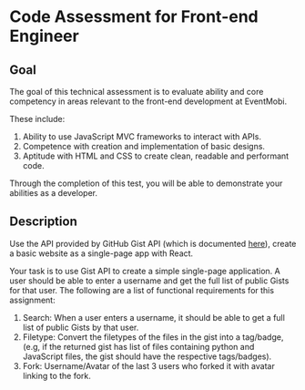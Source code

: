 # Code Assessment for Front-end Engineer

## Goal

The goal of this technical assessment is to evaluate ability and core competency in areas relevant to the front-end development at EventMobi.

These include:

1. Ability to use JavaScript MVC frameworks to interact with APIs.
2. Competence with creation and implementation of basic designs.
3. Aptitude with HTML and CSS to create clean, readable and performant code.

Through the completion of this test, you will be able to demonstrate your abilities as a developer.

## Description

Use the API provided by GitHub Gist API (which is documented [here](https://docs.github.com/en/free-pro-team@latest/rest/reference/gists)), create a basic website as a single-page app with React.

Your task is to use Gist API to create a simple single-page application. A user should be able to enter a username and get the full list of public Gists for that user. The following are a list of functional requirements for this assignment:

1. Search: When a user enters a username, it should be able to get a full list of public Gists by that user.
2. Filetype: Convert the filetypes of the files in the gist into a tag/badge, (e.g, if the returned gist has list of files containing python and JavaScript files, the gist should have the respective tags/badges).
3. Fork: Username/Avatar of the last 3 users who forked it with avatar linking to the fork.
